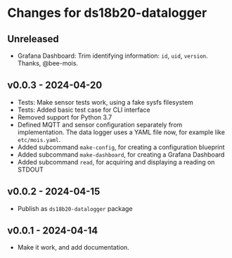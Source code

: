 # Changes for ds18b20-datalogger

## Unreleased
- Grafana Dashboard: Trim identifying information: `id`, `uid`,
  `version`. Thanks, @bee-mois.

## v0.0.3 - 2024-04-20
- Tests: Make sensor tests work, using a fake sysfs filesystem
- Tests: Added basic test case for CLI interface
- Removed support for Python 3.7
- Defined MQTT and sensor configuration separately from implementation.
  The data logger uses a YAML file now, for example like `etc/mois.yaml`.
- Added subcommand `make-config`, for creating a configuration blueprint
- Added subcommand `make-dashboard`, for creating a Grafana Dashboard
- Added subcommand `read`, for acquiring and displaying a reading on STDOUT

## v0.0.2 - 2024-04-15
- Publish as `ds18b20-datalogger` package

## v0.0.1 - 2024-04-14
- Make it work, and add documentation.
